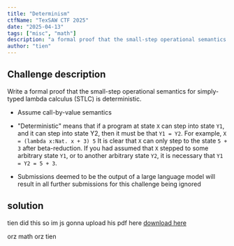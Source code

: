 ```yaml
---
title: "Determinism"
ctfName: "TexSAW CTF 2025"
date: "2025-04-13"
tags: ["misc", "math"]
description: "a formal proof that the small-step operational semantics for simply-typed lambda calculus (STLC) is deterministic"
author: "tien"
---
```


## Challenge description

Write a formal proof that the small-step operational semantics for simply-typed lambda calculus (STLC) is deterministic.

* Assume call-by-value semantics
* "Deterministic" means that if a program at state `X` can step into state `Y1`, and it can step into state Y2, then it must be that `Y1 = Y2`. For example,
    `X = (lambda x:Nat. x + 3) 5`
     It is clear that `X` can only step to the state `5 + 3` after beta-reduction. If you had assumed that `X` stepped to some arbitrary state `Y1`, or to another arbitrary state `Y2`, it is necessary that `Y1 = Y2 = 5 + 3`.

* Submissions deemed to be the output of a large language model will result in all further submissions for this challenge being ignored

## solution

tien did this so im js gonna upload his pdf here
[download here](/api/writeup-assets/texsaw2025/nondeterminism/nondeterminism.pdf)

orz math orz tien
